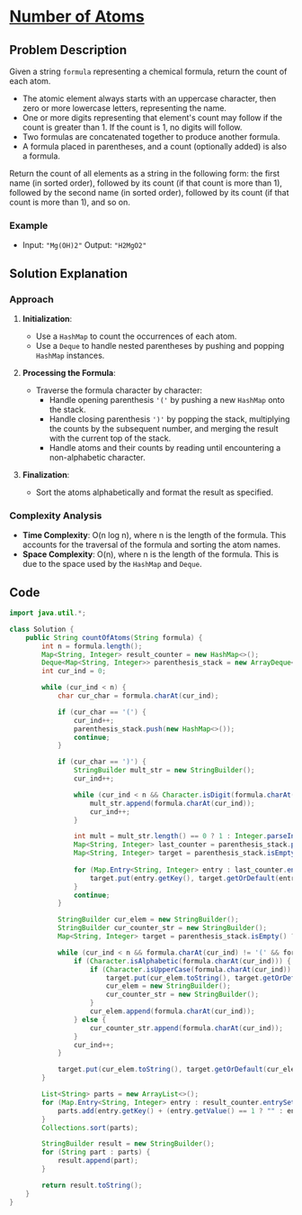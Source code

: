 # [Number of Atoms](https://leetcode.com/problems/number-of-atoms/description/?envType=daily-question&envId=2024-07-14)

## Problem Description
Given a string `formula` representing a chemical formula, return the count of each atom.

- The atomic element always starts with an uppercase character, then zero or more lowercase letters, representing the name.
- One or more digits representing that element's count may follow if the count is greater than 1. If the count is 1, no digits will follow.
- Two formulas are concatenated together to produce another formula.
- A formula placed in parentheses, and a count (optionally added) is also a formula.

Return the count of all elements as a string in the following form: the first name (in sorted order), followed by its count (if that count is more than 1), followed by the second name (in sorted order), followed by its count (if that count is more than 1), and so on.

### Example
- Input: `"Mg(OH)2"`
  Output: `"H2MgO2"`

## Solution Explanation

### Approach
1. **Initialization**:
   - Use a `HashMap` to count the occurrences of each atom.
   - Use a `Deque` to handle nested parentheses by pushing and popping `HashMap` instances.

2. **Processing the Formula**:
   - Traverse the formula character by character:
     - Handle opening parenthesis `'('` by pushing a new `HashMap` onto the stack.
     - Handle closing parenthesis `')'` by popping the stack, multiplying the counts by the subsequent number, and merging the result with the current top of the stack.
     - Handle atoms and their counts by reading until encountering a non-alphabetic character.

3. **Finalization**:
   - Sort the atoms alphabetically and format the result as specified.

### Complexity Analysis
- **Time Complexity**: O(n log n), where n is the length of the formula. This accounts for the traversal of the formula and sorting the atom names.
- **Space Complexity**: O(n), where n is the length of the formula. This is due to the space used by the `HashMap` and `Deque`.

## Code
```java
import java.util.*;

class Solution {
    public String countOfAtoms(String formula) {
        int n = formula.length();
        Map<String, Integer> result_counter = new HashMap<>();
        Deque<Map<String, Integer>> parenthesis_stack = new ArrayDeque<>();
        int cur_ind = 0;

        while (cur_ind < n) {
            char cur_char = formula.charAt(cur_ind);

            if (cur_char == '(') {
                cur_ind++;
                parenthesis_stack.push(new HashMap<>());
                continue;
            }

            if (cur_char == ')') {
                StringBuilder mult_str = new StringBuilder();
                cur_ind++;

                while (cur_ind < n && Character.isDigit(formula.charAt(cur_ind))) {
                    mult_str.append(formula.charAt(cur_ind));
                    cur_ind++;
                }

                int mult = mult_str.length() == 0 ? 1 : Integer.parseInt(mult_str.toString());
                Map<String, Integer> last_counter = parenthesis_stack.pop();
                Map<String, Integer> target = parenthesis_stack.isEmpty() ? result_counter : parenthesis_stack.peek();
                
                for (Map.Entry<String, Integer> entry : last_counter.entrySet()) {
                    target.put(entry.getKey(), target.getOrDefault(entry.getKey(), 0) + entry.getValue() * mult);
                }
                continue;
            }

            StringBuilder cur_elem = new StringBuilder();
            StringBuilder cur_counter_str = new StringBuilder();
            Map<String, Integer> target = parenthesis_stack.isEmpty() ? result_counter : parenthesis_stack.peek();

            while (cur_ind < n && formula.charAt(cur_ind) != '(' && formula.charAt(cur_ind) != ')') {
                if (Character.isAlphabetic(formula.charAt(cur_ind))) {
                    if (Character.isUpperCase(formula.charAt(cur_ind)) && cur_elem.length() > 0) {
                        target.put(cur_elem.toString(), target.getOrDefault(cur_elem.toString(), 0) + (cur_counter_str.length() == 0 ? 1 : Integer.parseInt(cur_counter_str.toString())));
                        cur_elem = new StringBuilder();
                        cur_counter_str = new StringBuilder();
                    }
                    cur_elem.append(formula.charAt(cur_ind));
                } else {
                    cur_counter_str.append(formula.charAt(cur_ind));
                }
                cur_ind++;
            }

            target.put(cur_elem.toString(), target.getOrDefault(cur_elem.toString(), 0) + (cur_counter_str.length() == 0 ? 1 : Integer.parseInt(cur_counter_str.toString())));
        }

        List<String> parts = new ArrayList<>();
        for (Map.Entry<String, Integer> entry : result_counter.entrySet()) {
            parts.add(entry.getKey() + (entry.getValue() == 1 ? "" : entry.getValue()));
        }
        Collections.sort(parts);

        StringBuilder result = new StringBuilder();
        for (String part : parts) {
            result.append(part);
        }

        return result.toString();
    }
}
